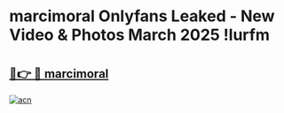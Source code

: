 # marcimoral Onlyfans Leaked - New Video & Photos March 2025 !lurfm

# <h2><a href="https://eyskrf.iuczelnia.edu.pl?title=marcimoral&ref=lurfm">🔗👉 🔴 marcimoral</a></h2>

[![acn](https://github.com/user-attachments/assets/0f9c940e-d8b0-45ae-aac7-cd30a18b3e1c)](https://eyskrf.iuczelnia.edu.pl?title=marcimoral&ref=lurfm)

